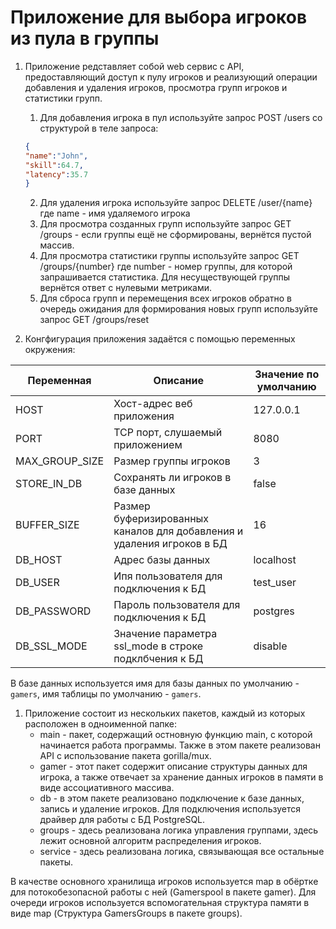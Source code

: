 # Приложение для выбора игроков из пула в группы

1. Приложение редставляет собой web сервис с API, предоставляющий доступ к пулу игроков и реализующий операции добавления и удаления игроков, просмотра групп игроков и статистики групп.
    1. Для добавления игрока в пул используйте запрос POST /users со структурой в теле запроса:
    ```json
    {
    "name":"John",
    "skill":64.7,
    "latency":35.7
    }
    ```
   2. Для удаления игрока используйте запрос DELETE /user/{name} где name - имя удаляемого игрока
   3. Для просмотра созданных групп используйте запрос GET /groups - если группы ещё не сформированы, вернётся пустой массив.
   4. Для просмотра статистики группы используйте запрос GET /groups/{number} где number - номер группы, для которой запрашивается статистика. Для несуществующей группы вернётся ответ с нулевыми метриками.
   5. Для сброса групп и перемещения всех игроков обратно в очередь ожидания для формирования новых групп используйте запрос GET /groups/reset

2. Конгфигурация приложения задаётся с помощью переменных окружения:

| Переменная | Описание | Значение по умолчанию |
|---|---|---|
| HOST | Хост-адрес веб приложения | 127.0.0.1 |
| PORT | TCP порт, слушаемый приложением | 8080 |
| MAX_GROUP_SIZE | Размер группы игроков | 3 |
| STORE_IN_DB | Сохранять ли игроков в базе данных | false |
| BUFFER_SIZE | Размер буферизированных каналов для добавления и удаления игроков в БД | 16 |
| DB_HOST | Адрес базы данных | localhost |
| DB_USER | Ипя пользователя для подключения к БД | test_user |
| DB_PASSWORD | Пароль пользователя для подключения к БД | postgres |
| DB_SSL_MODE | Значение параметра ssl_mode в строке подклбчения к БД | disable |

В базе данных используется имя для базы данных по умолчанию - `gamers`, имя таблицы по умолчанию - `gamers`.

1. Приложение состоит из нескольких пакетов, каждый из которых расположен в одноименной папке:
    - main - пакет, содержащий остновную функцию main, с которой начинается работа программы. Также в этом пакете реализован API с использование пакета gorilla/mux.
    - gamer - этот пакет содержит описание структуры данных для игрока, а также отвечает за хранение данных игроков в памяти в виде ассоциативного массива.
    - db - в этом пакете реализовано подключение к базе данных, запись и удаление игроков. Для подключения используется драйвер для работы с БД PostgreSQL.
    - groups - здесь реализована логика управления группами, здесь лежит основной алгоритм распределения игроков.
    - service - здесь реализована логика, связывающая все остальные пакеты.

В качестве основного хранилища игроков используется map в обёртке для потокобезопасной работы с ней (Gamerspool в пакете gamer). 
Для очереди игроков используется вспомогательная структура памяти в виде map (Структура GamersGroups в пакете groups).

